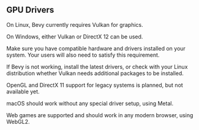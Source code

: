 ## GPU Drivers

On Linux, Bevy currently requires Vulkan for graphics.

On Windows, either Vulkan or DirectX 12 can be used.

Make sure you have compatible hardware and drivers installed on your system.
Your users will also need to satisfy this requirement.

If Bevy is not working, install the latest drivers, or check with your Linux
distribution whether Vulkan needs additional packages to be installed.

OpenGL and DirectX 11 support for legacy systems is planned, but not available yet.

macOS should work without any special driver setup, using Metal.

Web games are supported and should work in any modern browser, using WebGL2.
